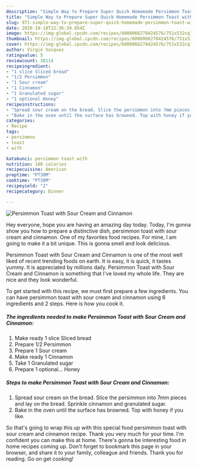 ```yaml
---
description: "Simple Way to Prepare Super Quick Homemade Persimmon Toast with Sour Cream and Cinnamon"
title: "Simple Way to Prepare Super Quick Homemade Persimmon Toast with Sour Cream and Cinnamon"
slug: 971-simple-way-to-prepare-super-quick-homemade-persimmon-toast-with-sour-cream-and-cinnamon
date: 2020-10-18T22:36:34.854Z
image: https://img-global.cpcdn.com/recipes/6008066278424576/751x532cq70/persimmon-toast-with-sour-cream-and-cinnamon-recipe-main-photo.jpg
thumbnail: https://img-global.cpcdn.com/recipes/6008066278424576/751x532cq70/persimmon-toast-with-sour-cream-and-cinnamon-recipe-main-photo.jpg
cover: https://img-global.cpcdn.com/recipes/6008066278424576/751x532cq70/persimmon-toast-with-sour-cream-and-cinnamon-recipe-main-photo.jpg
author: Virgie Vasquez
ratingvalue: 5
reviewcount: 38114
recipeingredient:
- "1 slice Sliced bread"
- "1/2 Persimmon"
- "1 Sour cream"
- "1 Cinnamon"
- "1 Granulated sugar"
- "1 optional Honey"
recipeinstructions:
- "Spread sour cream on the bread. Slice the persimmon into 7mm pieces and lay on the bread. Sprinkle cinnamon and granulated sugar."
- "Bake in the oven until the surface has browned. Top with honey if you like."
categories:
- Recipe
tags:
- persimmon
- toast
- with

katakunci: persimmon toast with 
nutrition: 180 calories
recipecuisine: American
preptime: "PT30M"
cooktime: "PT38M"
recipeyield: "2"
recipecategory: Dinner

---
```



![Persimmon Toast with Sour Cream and Cinnamon](https://img-global.cpcdn.com/recipes/6008066278424576/751x532cq70/persimmon-toast-with-sour-cream-and-cinnamon-recipe-main-photo.jpg)

Hey everyone, hope you are having an amazing day today. Today, I'm gonna show you how to prepare a distinctive dish, persimmon toast with sour cream and cinnamon. One of my favorites food recipes. For mine, I am going to make it a bit unique. This is gonna smell and look delicious.

Persimmon Toast with Sour Cream and Cinnamon is one of the most well liked of recent trending foods on earth. It is easy, it is quick, it tastes yummy. It is appreciated by millions daily. Persimmon Toast with Sour Cream and Cinnamon is something that I've loved my whole life. They are nice and they look wonderful.




To get started with this recipe, we must first prepare a few ingredients. You can have persimmon toast with sour cream and cinnamon using 6 ingredients and 2 steps. Here is how you cook it.

<!--inarticleads1-->

##### The ingredients needed to make Persimmon Toast with Sour Cream and Cinnamon:

1. Make ready 1 slice Sliced bread
1. Prepare 1/2 Persimmon
1. Prepare 1 Sour cream
1. Make ready 1 Cinnamon
1. Take 1 Granulated sugar
1. Prepare 1 optional... Honey




<!--inarticleads2-->

##### Steps to make Persimmon Toast with Sour Cream and Cinnamon:

1. Spread sour cream on the bread. Slice the persimmon into 7mm pieces and lay on the bread. Sprinkle cinnamon and granulated sugar.
1. Bake in the oven until the surface has browned. Top with honey if you like.




So that's going to wrap this up with this special food persimmon toast with sour cream and cinnamon recipe. Thank you very much for your time. I'm confident you can make this at home. There's gonna be interesting food in home recipes coming up. Don't forget to bookmark this page in your browser, and share it to your family, colleague and friends. Thank you for reading. Go on get cooking!
